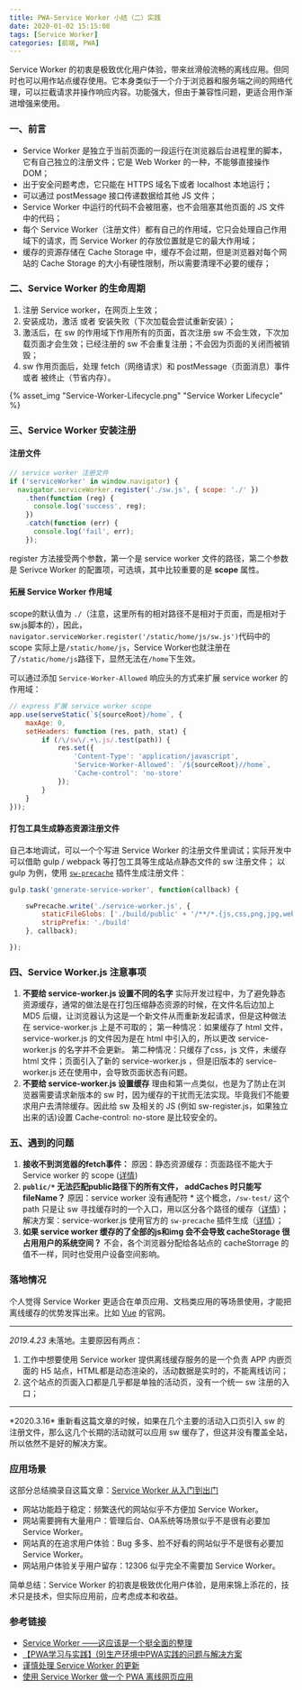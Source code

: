 ```yaml
---
title: PWA-Service Worker 小结（二）实践
date: 2020-01-02 15:15:08
tags: [Service Worker]
categories: [前端, PWA]
---
```

Service Worker 的初衷是极致优化用户体验，带来丝滑般流畅的离线应用。但同时也可以用作站点缓存使用。它本身类似于一个介于浏览器和服务端之间的网络代理，可以拦截请求并操作响应内容。功能强大，但由于兼容性问题，更适合用作渐进增强来使用。

<!--more-->

### 一、前言
* Service Worker 是独立于当前页面的一段运行在浏览器后台进程里的脚本，它有自己独立的注册文件；它是 Web Worker 的一种，不能够直接操作 DOM；
* 出于安全问题考虑，它只能在 HTTPS 域名下或者 localhost 本地运行；
* 可以通过 postMessage 接口传递数据给其他 JS 文件；
* Service Worker 中运行的代码不会被阻塞，也不会阻塞其他页面的 JS 文件中的代码；
* 每个 Service Worker（注册文件）都有自己的作用域，它只会处理自己作用域下的请求，而 Service Worker 的存放位置就是它的最大作用域；
* 缓存的资源存储在 Cache Storage 中，缓存不会过期，但是浏览器对每个网站的 Cache Storage 的大小有硬性限制，所以需要清理不必要的缓存；

### 二、Service Worker 的生命周期
1. 注册 Service worker，在网页上生效；
2. 安装成功，激活 或者 安装失败（下次加载会尝试重新安装）；
3. 激活后，在 sw 的作用域下作用所有的页面，首次注册 sw 不会生效，下次加载页面才会生效；已经注册的 sw 不会重复注册；不会因为页面的关闭而被销毁；
4. sw 作用页面后，处理 fetch（网络请求）和 postMessage（页面消息）事件 或者 被终止（节省内存）。

{% asset_img "Service-Worker-Lifecycle.png" "Service Worker Lifecycle" %}

### 三、Service Worker 安装注册
#### 注册文件
````javascript
// service worker 注册文件
if ('serviceWorker' in window.navigator) {
  navigator.serviceWorker.register('./sw.js', { scope: './' })
    .then(function (reg) {
      console.log('success', reg);
    })
    .catch(function (err) {
      console.log('fail', err);
    });

````
register 方法接受两个参数，第一个是 service worker 文件的路径，第二个参数是 Serivce Worker 的配置项，可选填，其中比较重要的是 __scope__ 属性。

#### 拓展 Service Worker 作用域

scope的默认值为 `./`（注意，这里所有的相对路径不是相对于页面，而是相对于sw.js脚本的），因此，`navigator.serviceWorker.register('/static/home/js/sw.js')`代码中的 scope 实际上是`/static/home/js`，Service Worker也就注册在了`/static/home/js`路径下，显然无法在`/home`下生效。

可以通过添加 `Service-Worker-Allowed` 响应头的方式来扩展 service worker 的作用域：
````javascript
// express 扩展 service worker scope
app.use(serveStatic(`${sourceRoot}/home`, {
    maxAge: 0,
    setHeaders: function (res, path, stat) {
        if (/\/sw\/.+\.js/.test(path)) {
            res.set({
                'Content-Type': 'application/javascript',
                'Service-Worker-Allowed': `/${sourceRoot}//home`,
                'Cache-control': 'no-store'
            });
        }
    }
}));

````

#### 打包工具生成静态资源注册文件

自己本地调试，可以一个个写进 Service Worker 的注册文件里调试；实际开发中可以借助 gulp / webpack 等打包工具等生成站点静态文件的 sw 注册文件；
以 gulp 为例，使用 [`sw-precache`](https://github.com/GoogleChromeLabs/sw-precache) 插件生成注册文件：
````javascript
gulp.task('generate-service-worker', function(callback) {

    swPrecache.write('./service-worker.js', {
        staticFileGlobs: ['./build/public' + '/**/*.{js,css,png,jpg,webp,gif,svg,eot,ttf,woff}'],
        stripPrefix: './build'
    }, callback);

});
````

### 四、Service Worker.js 注意事项
1. __不要给 service-worker.js 设置不同的名字__
实际开发过程中，为了避免静态资源缓存，通常的做法是在打包压缩静态资源的时候，在文件名后边加上 MD5 后缀，让浏览器认为这是一个新文件从而重新发起请求，但是这种做法在 service-worker.js 上是不可取的；
第一种情况：如果缓存了 html 文件，service-worker.js 的文件因为是在 html 中引入的，所以更改 service-worker.js 的名字并不会更新。
第二种情况：只缓存了css，js 文件，未缓存 html 文件；页面引入了新的 service-worker.js ，但是旧版本的 service-worker.js 还在使用中，会导致页面状态有问题。
2. __不要给 service-worker.js 设置缓存__
理由和第一点类似，也是为了防止在浏览器需要请求新版本的 sw 时，因为缓存的干扰而无法实现。毕竟我们不能要求用户去清除缓存。因此给 sw 及相关的 JS (例如 sw-register.js，如果独立出来的话)设置 Cache-control: no-store 是比较安全的。

### 五、遇到的问题
1. __接收不到浏览器的fetch事件：__
原因：静态资源缓存：页面路径不能大于 Service worker 的 scope ([详情](https://juejin.im/post/5b06a7b3f265da0dd8567513#heading-8))
2. __`public/*` 无法匹配public路径下的所有文件， addCaches 时只能写fileName？__
原因：service worker 没有通配符 * 这个概念，`/sw-test/` 这个 path 只是让 sw 寻找缓存时的一个入口，用以区分各个路径的缓存（[详情](https://stackoverflow.com/questions/46830493/is-there-any-way-to-cache-all-files-of-defined-folder-path-in-service-worker)）；
解决方案：service-worker.js 使用官方的 `sw-precache` 插件生成（[详情](https://stackoverflow.com/questions/46208326/for-serviceworker-cache-addall-how-do-the-urls-work/46213137#46213137)）；
3. __如果 service worker 缓存的了全部的js和img 会不会导致 cacheStorage 很占用用户的系统空间？__
不会，各个浏览器分配给各站点的 cacheStorrage 的值不一样，同时也受用户设备空间影响。

### 落地情况
个人觉得 Service Worker 更适合在单页应用、文档类应用的等场景使用，才能把离线缓存的优势发挥出来。比如 [Vue](https://cn.vuejs.org/) 的官网。<hr/>
*2019.4.23*
未落地。主要原因有两点： 
1. 工作中想要使用 Service worker 提供离线缓存服务的是一个负责 APP 内嵌页面的 H5 站点，HTML都是动态渲染的，活动数据是实时的，不能离线访问；
2. 这个站点的页面入口都是几乎都是单独的活动页，没有一个统一 sw 注册的入口；

<hr/>
*2020.3.16*
重新看这篇文章的时候，如果在几个主要的活动入口页引入 sw 的注册文件，那么这几个长期的活动就可以应用 sw 缓存了，但这并没有覆盖全站，所以依然不是好的解决方案。

### 应用场景
这部分总结摘录自这篇文章：[Service Worker 从入门到出门](https://juejin.im/post/5d26aec1f265da1ba56b47ea#heading-6)

* 网站功能趋于稳定：频繁迭代的网站似乎不方便加 Service Worker。
* 网站需要拥有大量用户：管理后台、OA系统等场景似乎不是很有必要加 Service Worker。
* 网站真的在追求用户体验：Bug 多多、脸不好看的网站似乎不是很有必要加 Service Worker。
* 网站用户体验关乎用户留存：12306 似乎完全不需要加 Service Worker。
  
简单总结：Service Worker 的初衷是极致优化用户体验，是用来锦上添花的，技术只是技术，但实际应用前，应考虑成本和收益。

### 参考链接
* [Service Worker ——这应该是一个挺全面的整理](https://juejin.im/post/5b06a7b3f265da0dd8567513#heading-1)
* [【PWA学习与实践】(9)生产环境中PWA实践的问题与解决方案](https://www.jianshu.com/p/7eae75f46467)
* [谨慎处理 Service Worker 的更新](https://zhuanlan.zhihu.com/p/51118741)
* [使用 Service Worker 做一个 PWA 离线网页应用](https://www.sohu.com/a/197477344_463987)